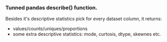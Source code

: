 ### Tunned pandas describe() function. 

Besides it's descriptive statistics pick for every dataset column, it returns:
- values/counts/uniques/proportions
- some extra descriptive statistics: mode, curtosis, dtype, skewnes etc.
